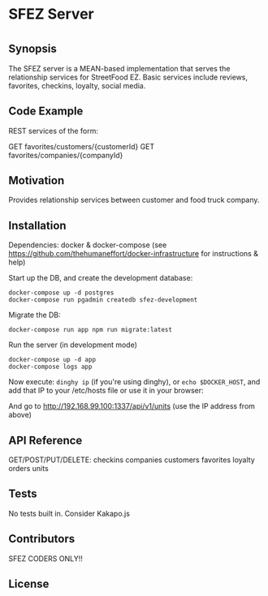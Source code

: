 # SFEZ Server
#
## Synopsis

The SFEZ server is a MEAN-based implementation that serves the relationship services for StreetFood EZ. Basic services include reviews, favorites, checkins, loyalty, social media.

## Code Example

REST services of the form:

GET favorites/customers/{customerId}
GET favorites/companies/{companyId}

## Motivation

Provides relationship services between customer and food truck company.

## Installation

Dependencies: docker & docker-compose (see https://github.com/thehumaneffort/docker-infrastructure for instructions & help)

Start up the DB, and create the development database:
```
docker-compose up -d postgres
docker-compose run pgadmin createdb sfez-development
```

Migrate the DB:
```
docker-compose run app npm run migrate:latest
```

Run the server (in development mode)
```
docker-compose up -d app
docker-compose logs app
```

Now execute: `dinghy ip` (if you're using dinghy), or `echo
$DOCKER_HOST`, and add that IP to your /etc/hosts file or use it in
your browser:

And go to http://192.168.99.100:1337/api/v1/units (use the IP address
from above)

## API Reference

GET/POST/PUT/DELETE:
checkins
companies
customers
favorites
loyalty
orders
units

## Tests

No tests built in. Consider Kakapo.js

## Contributors

SFEZ CODERS ONLY!!

## License

